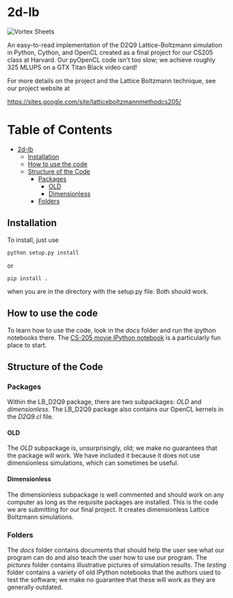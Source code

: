 # 2d-lb

![Vortex Sheets](https://github.com/latticeboltzmann/2d-lb/blob/master/pictures/vortex_sheets.png)

An easy-to-read implementation of the D2Q9 Lattice-Boltzmann simulation in Python, Cython, and OpenCL created as a final
project for our CS205 class at Harvard. Our pyOpenCL code isn't too slow; we achieve roughly 325 MLUPS on a GTX Titan
Black video card! 

For more details on the project and the Lattice Boltzmann technique, see our project website at

https://sites.google.com/site/latticeboltzmannmethodcs205/

# Table of Contents

- [2d-lb](#)
	- [Installation](#)
	- [How to use the code](#)
	- [Structure of the Code](#)
		- [Packages](#)
			- [OLD](#)
			- [Dimensionless](#)
		- [Folders](#)

## Installation

To install, just use

    python setup.py install

or 

    pip install .

when you are in the directory with the setup.py file. Both should work. 

## How to use the code

To learn how to use the code, look in the *docs* folder and run the ipython notebooks there. The
[CS-205 movie IPython notebook](https://github.com/latticeboltzmann/2d-lb/blob/master/docs/cs205_movie.ipynb) is a
particularly fun place to start.

## Structure of the Code

### Packages

Within the LB_D2Q9 package, there are two subpackages: *OLD* and *dimensionless*. The LB_D2Q9 package also contains
our OpenCL kernels in the *D2Q9.cl* file.

#### OLD

The *OLD* subpackage is, unsurprisingly, old; we make no guarantees that the package will work. We have included it 
because it does not use dimensionless simulations, which can sometimes be useful.

#### Dimensionless

The dimensionless subpackage is well commented and should work on any computer as long as the requisite packages
are installed. This is the code we are submitting for our final project. It creates dimensionless Lattice Boltzmann
simulations. 

### Folders

The *docs* folder contains documents that should help the user see what our program can do and also teach the user
how to use our program. The *pictures* folder contains illustrative pictures of simulation results. The *testing* folder
contains a variety of old IPython notebooks that the authors used to test the software; we make no guarantee that these
will work as they are generally outdated.
